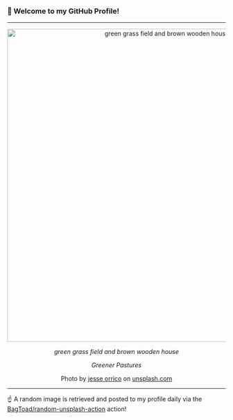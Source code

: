 ### 👋 Welcome to my GitHub Profile!

----

<div align="center">
  <img width="720" src="https://images.unsplash.com/photo-1465576482687-69f0e0d47126?crop=entropy&cs=tinysrgb&fit=max&fm=jpg&ixid=M3w1NTI0OTR8MHwxfHJhbmRvbXx8fHx8fHx8fDE3NDk3OTUzMDh8&ixlib=rb-4.1.0&q=80&w=1080" alt="green grass field and brown wooden house">
  
  <em>green grass field and brown wooden house</em>
  
  <em>Greener Pastures</em>
  
  Photo by [jesse orrico](http://jesseorrico.com/) on [unsplash.com](https://unsplash.com/)
</div>

----

☝️ A random image is retrieved and posted to my profile daily via the [BagToad/random-unsplash-action](https://github.com/BagToad/random-unsplash-action) action!
